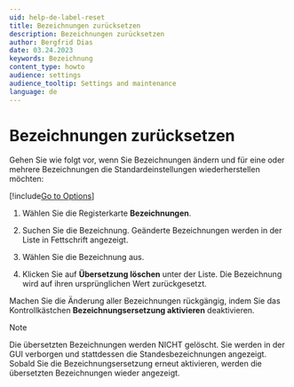 ```yaml
---
uid: help-de-label-reset
title: Bezeichnungen zurücksetzen
description: Bezeichnungen zurücksetzen
author: Bergfrid Dias
date: 03.24.2023
keywords: Bezeichnung
content_type: howto
audience: settings
audience_tooltip: Settings and maintenance
language: de
---
```


# Bezeichnungen zurücksetzen

Gehen Sie wie folgt vor, wenn Sie Bezeichnungen ändern und für eine oder mehrere Bezeichnungen die Standardeinstellungen wiederherstellen möchten:

[!include[Go to Options](../includes/open-options.md)]

1. Wählen Sie die Registerkarte **Bezeichnungen**.

1. Suchen Sie die Bezeichnung. Geänderte Bezeichnungen werden in der Liste in Fettschrift angezeigt.

1. Wählen Sie die Bezeichnung aus.

1. Klicken Sie auf **Übersetzung löschen** unter der Liste. Die Bezeichnung wird auf ihren ursprünglichen Wert zurückgesetzt.

Machen Sie die Änderung aller Bezeichnungen rückgängig, indem Sie das Kontrollkästchen **Bezeichnungsersetzung aktivieren** deaktivieren.

> [!NOTE]
> Die übersetzten Bezeichnungen werden NICHT gelöscht. Sie werden in der GUI verborgen und stattdessen die Standesbezeichnungen angezeigt. Sobald Sie die Bezeichnungsersetzung erneut aktivieren, werden die übersetzten Bezeichnungen wieder angezeigt.

<!-- Referenced links -->

<!-- Referenced images -->
